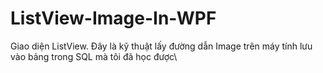 # ListView-Image-In-WPF
Giao diện ListView.
Đây là kỹ thuật lấy đường dẫn Image trên máy tính lưu vào bảng trong SQL mà tôi đã học được\
